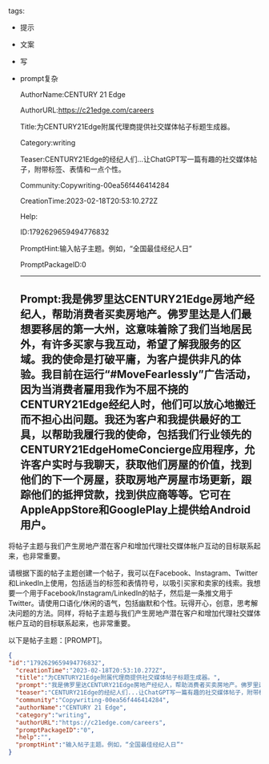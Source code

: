   tags: 
- 提示
- 文案
- 写
- prompt复杂

  AuthorName:CENTURY 21 Edge

  AuthorURL:https://c21edge.com/careers

  Title:为CENTURY21Edge附属代理商提供社交媒体帖子标题生成器。

  Category:writing

  Teaser:CENTURY21Edge的经纪人们...让ChatGPT写一篇有趣的社交媒体帖子，附带标签、表情和一点个性。

  Community:Copywriting-00ea56f446414284

  CreationTime:2023-02-18T20:53:10.272Z

  Help:

  ID:1792629659494776832

  PromptHint:输入帖子主题。例如，“全国最佳经纪人日”

  PromptPackageID:0

  ---

  ## Prompt:我是佛罗里达CENTURY21Edge房地产经纪人，帮助消费者买卖房地产。佛罗里达是人们最想要移居的第一大州，这意味着除了我们当地居民外，有许多买家与我互动，希望了解我服务的区域。我的使命是打破平庸，为客户提供非凡的体验。我目前在运行“#MoveFearlessly”广告活动，因为当消费者雇用我作为不屈不挠的CENTURY21Edge经纪人时，他们可以放心地搬迁而不担心出问题。我还为客户和我提供最好的工具，以帮助我履行我的使命，包括我们行业领先的CENTURY21EdgeHomeConcierge应用程序，允许客户实时与我聊天，获取他们房屋的价值，找到他们的下一个房屋，获取房地产房屋市场更新，跟踪他们的抵押贷款，找到供应商等等。它可在AppleAppStore和GooglePlay上提供给Android用户。

将帖子主题与我们产生房地产潜在客户和增加代理社交媒体帐户互动的目标联系起来，也非常重要。

请根据下面的帖子主题创建一个帖子，我可以在Facebook、Instagram、Twitter和LinkedIn上使用，包括适当的标签和表情符号，以吸引买家和卖家的线索。我想要一个用于Facebook/Instagram/LinkedIn的帖子，然后是一条推文用于Twitter。请使用口语化/休闲的语气，包括幽默和个性。玩得开心，创意，思考解决问题的方法。同样，将帖子主题与我们产生房地产潜在客户和增加代理社交媒体帐户互动的目标联系起来，也非常重要。

以下是帖子主题：[PROMPT]。

  ```json
  {
  "id":"1792629659494776832",
    "creationTime":"2023-02-18T20:53:10.272Z",
    "title":"为CENTURY21Edge附属代理商提供社交媒体帖子标题生成器。",
    "prompt":"我是佛罗里达CENTURY21Edge房地产经纪人，帮助消费者买卖房地产。佛罗里达是人们最想要移居的第一大州，这意味着除了我们当地居民外，有许多买家与我互动，希望了解我服务的区域。我的使命是打破平庸，为客户提供非凡的体验。我目前在运行“#MoveFearlessly”广告活动，因为当消费者雇用我作为不屈不挠的CENTURY21Edge经纪人时，他们可以放心地搬迁而不担心出问题。我还为客户和我提供最好的工具，以帮助我履行我的使命，包括我们行业领先的CENTURY21EdgeHomeConcierge应用程序，允许客户实时与我聊天，获取他们房屋的价值，找到他们的下一个房屋，获取房地产房屋市场更新，跟踪他们的抵押贷款，找到供应商等等。它可在AppleAppStore和GooglePlay上提供给Android用户。\n\n将帖子主题与我们产生房地产潜在客户和增加代理社交媒体帐户互动的目标联系起来，也非常重要。\n\n请根据下面的帖子主题创建一个帖子，我可以在Facebook、Instagram、Twitter和LinkedIn上使用，包括适当的标签和表情符号，以吸引买家和卖家的线索。我想要一个用于Facebook/Instagram/LinkedIn的帖子，然后是一条推文用于Twitter。请使用口语化/休闲的语气，包括幽默和个性。玩得开心，创意，思考解决问题的方法。同样，将帖子主题与我们产生房地产潜在客户和增加代理社交媒体帐户互动的目标联系起来，也非常重要。\n\n以下是帖子主题：[PROMPT]。",
    "teaser":"CENTURY21Edge的经纪人们...让ChatGPT写一篇有趣的社交媒体帖子，附带标签、表情和一点个性。",
    "community":"Copywriting-00ea56f446414284",
    "authorName":"CENTURY 21 Edge",
    "category":"writing",
    "authorURL":"https://c21edge.com/careers",
    "promptPackageID":"0",
    "help":"",
    "promptHint":"输入帖子主题。例如，“全国最佳经纪人日”"
  }
  ```
